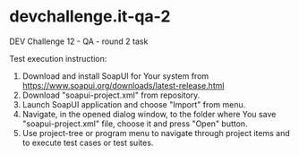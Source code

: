# devchallenge.it-qa-2
DEV Challenge 12 - QA - round 2 task

Test execution instruction:

1. Download and install SoapUI for Your system from https://www.soapui.org/downloads/latest-release.html
2. Download "soapui-project.xml" from repository.
3. Launch SoapUI application and choose "Import" from menu.
4. Navigate, in the opened dialog window, to the folder where You save "soapui-project.xml" file, choose it and press "Open" button.
5. Use project-tree or program menu to navigate through project items and to execute test cases or test suites.